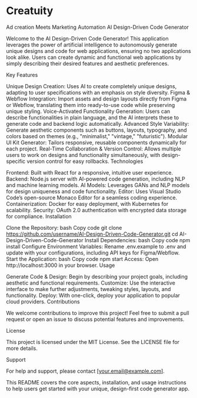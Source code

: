 # Creatuity
Ad creation Meets Marketing Automation
AI Design-Driven Code Generator

Welcome to the AI Design-Driven Code Generator! This application leverages the power of artificial intelligence to autonomously generate unique designs and code for web applications, ensuring no two applications look alike. Users can create dynamic and functional web applications by simply describing their desired features and aesthetic preferences.

Key Features

Unique Design Creation: Uses AI to create completely unique designs, adapting to user specifications with an emphasis on style diversity.
Figma & Webflow Integration: Import assets and design layouts directly from Figma or Webflow, translating them into ready-to-use code while preserving unique styling.
Voice-Activated Functionality Generation: Users can describe functionalities in plain language, and the AI interprets these to generate code and backend logic automatically.
Advanced Style Variability: Generate aesthetic components such as buttons, layouts, typography, and colors based on themes (e.g., "minimalist," "vintage," "futuristic").
Modular UI Kit Generator: Tailors responsive, reusable components dynamically for each project.
Real-Time Collaboration & Version Control: Allows multiple users to work on designs and functionality simultaneously, with design-specific version control for easy rollbacks.
Technologies

Frontend: Built with React for a responsive, intuitive user experience.
Backend: Node.js server with AI-powered code generation, including NLP and machine learning models.
AI Models: Leverages GANs and NLP models for design uniqueness and code functionality.
Editor: Uses Visual Studio Code’s open-source Monaco Editor for a seamless coding experience.
Containerization: Docker for easy deployment, with Kubernetes for scalability.
Security: OAuth 2.0 authentication with encrypted data storage for compliance.
Installation

Clone the Repository:
bash
Copy code
git clone https://github.com/username/AI-Design-Driven-Code-Generator.git
cd AI-Design-Driven-Code-Generator
Install Dependencies:
bash
Copy code
npm install
Configure Environment Variables:
Rename .env.example to .env and update with your configurations, including API keys for Figma/Webflow.
Start the Application:
bash
Copy code
npm start
Access:
Open http://localhost:3000 in your browser.
Usage

Generate Code & Design: Begin by describing your project goals, including aesthetic and functional requirements.
Customize: Use the interactive interface to make further adjustments, tweaking styles, layouts, and functionality.
Deploy: With one-click, deploy your application to popular cloud providers.
Contributions

We welcome contributions to improve this project! Feel free to submit a pull request or open an issue to discuss potential features and improvements.

License

This project is licensed under the MIT License. See the LICENSE file for more details.

Support

For help and support, please contact [your.email@example.com].

This README covers the core aspects, installation, and usage instructions to help users get started with your unique, design-first code generator app.
